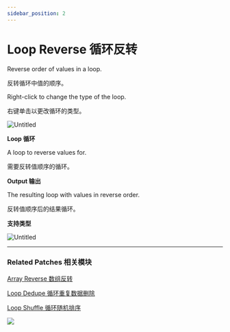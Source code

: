 ```yaml
---
sidebar_position: 2
---
```


# Loop Reverse 循环反转

Reverse order of values in a loop.

反转循环中值的顺序。

Right-click to change the type of the loop.

右键单击以更改循环的类型。

![Untitled](https://s3.us-west-2.amazonaws.com/secure.notion-static.com/830eb3f7-ea96-472d-856d-3533ebcf0655/Untitled.png?X-Amz-Algorithm=AWS4-HMAC-SHA256&X-Amz-Content-Sha256=UNSIGNED-PAYLOAD&X-Amz-Credential=AKIAT73L2G45EIPT3X45%2F20220602%2Fus-west-2%2Fs3%2Faws4_request&X-Amz-Date=20220602T173450Z&X-Amz-Expires=86400&X-Amz-Signature=329f74fe004d25468305938a70c7c7aff1bfbab33a4ff13bcc527e20f6242d43&X-Amz-SignedHeaders=host&response-content-disposition=filename%20%3D%22Untitled.png%22&x-id=GetObject)

**Loop 循环**

A loop to reverse values for.

需要反转值顺序的循环。

**Output 输出**

The resulting loop with values in reverse order.

反转值顺序后的结果循环。

**支持类型**

![Untitled](https://s3.us-west-2.amazonaws.com/secure.notion-static.com/413f43e8-1198-424b-a9ef-3701ececddd6/Untitled.png?X-Amz-Algorithm=AWS4-HMAC-SHA256&X-Amz-Content-Sha256=UNSIGNED-PAYLOAD&X-Amz-Credential=AKIAT73L2G45EIPT3X45%2F20220602%2Fus-west-2%2Fs3%2Faws4_request&X-Amz-Date=20220602T173459Z&X-Amz-Expires=86400&X-Amz-Signature=221fa191258976f287935085e4ff2c517b3cbd90b7501c0cc506d70303f063fd&X-Amz-SignedHeaders=host&response-content-disposition=filename%20%3D%22Untitled.png%22&x-id=GetObject)

------

### Related Patches 相关模块

[Array Reverse 数组反转](https://www.notion.so/Array-Reverse-862693b3da0c4124aaa5d7c888350592)

[Loop Dedupe 循环重复数据删除](https://www.notion.so/Loop-Dedupe-83be0f1e23794b9ebebe7b7ddc66aed2)

[Loop Shuffle 循环随机排序](https://www.notion.so/Loop-Shuffle-65c13d1c9b614e21a7e630aa1964759f)

![](https://s3.us-west-2.amazonaws.com/secure.notion-static.com/9813e7f1-9487-481a-8509-878b15d5a0b3/Untitled.png?X-Amz-Algorithm=AWS4-HMAC-SHA256&X-Amz-Content-Sha256=UNSIGNED-PAYLOAD&X-Amz-Credential=AKIAT73L2G45EIPT3X45%2F20220602%2Fus-west-2%2Fs3%2Faws4_request&X-Amz-Date=20220602T173506Z&X-Amz-Expires=86400&X-Amz-Signature=2c50d1510219ba1b00b8df345881eb8f6d9e398bf004ca70501cf5e6a21ee155&X-Amz-SignedHeaders=host&response-content-disposition=filename%20%3D%22Untitled.png%22&x-id=GetObject)
